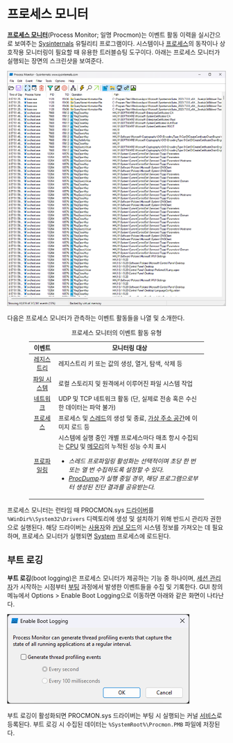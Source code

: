 # 프로세스 모니터
**[프로세스 모니터](https://aka.ms/procmon)**(Process Monitor; 일명 Procmon)는 이벤트 활동 이력을 실시간으로 보여주는 [Sysinternals](Sysinternals.md) 유틸리티 프로그램이다. 시스템이나 [프로세스](Process.md)의 동작이나 상호작용 모니터링이 필요할 때 유용한 트러블슈팅 도구이다. 아래는 프로세스 모니터가 실행되는 장면의 스크린샷을 보여준다.

![프로세스 모니터 유틸리티 프로그램](./images/sysinternals_procmon.png)

다음은 프로세스 모니터가 관측하는 이벤트 활동들을 나열 및 소개한다.

<table style="width: 80%; margin-left: auto; margin-right: auto;"><caption style="caption-side: top;">프로세스 모니터의 이벤트 활동 유형</caption><colgroup><col style="width: 15%;"/><col style="width: 85%;"/></colgroup><thead><tr><th style="text-align: center;">이벤트</th><th style="text-align: center;">모니터링 대상</th></tr></thead><tbody><tr><td style="text-align: center;"><a href="Registry.md">레지스트리</a></td><td>레지스트리 키 또는 값의 생성, 열거, 탐색, 삭제 등</td></tr><tr><td style="text-align: center;"><a href="FileSystem.md">파일 시스템</a></td><td>로컬 스토리지 및 원격에서 이루어진 파일 시스템 작업</td></tr><tr><td style="text-align: center;"><a href="Network.md">네트워크</a></td><td>UDP 및 TCP 네트워크 활동 (단, 실제로 전송 혹은 수신한 데이터는 파악 불가)</td></tr><tr><td style="text-align: center;"><a href="Process.md">프로세스</a></td><td>프로세스 및 <a href="Process.md#스레드">스레드</a>의 생성 및 종료, <a href="Process.md#가상-주소-공간">가상 주소 공간</a>에 이미지 로드 등</td></tr><tr><td style="text-align: center;"><a href="https://en.wikipedia.org/wiki/Profiling_(computer_programming)">프로파일링</a></td><td>시스템에 실행 중인 개별 프로세스마다 매초 항시 수집되는 <a href="Processor.md">CPU</a> 및 <a href="Memory.md">메모리</a>의 누적된 성능 수치 표시<ul><li><i>스레드 프로파일링 활성화는 선택적이며 초당 한 번 또는 열 번 수집하도록 설정할 수 있다.</i></li><li><i><a href="ProcDump.md">ProcDump</a>가 실행 중일 경우, 해당 프로그램으로부터 생성된 진단 결과를 공유받는다.</i></li></ul></td></tr></tbody></table>

프로세스 모니터는 런타임 때 PROCMON.sys [드라이버](Driver.md#드라이버)를 `%WinDir%\System32\Drivers` 디렉토리에 생성 및 설치하기 위해 반드시 관리자 권한으로 실행된다. 해당 드라이버는 [사용자](Processor.md#권한-수준)와 [커널 모드](Processor.md#권한-수준)의 시스템 정보를 가져오는 데 필요하며, 프로세스 모니터가 실행되면 [System](Process.md#시스템-프로세스) 프로세스에 로드된다.

## 부트 로깅
**부트 로깅**(boot logging)은 프로세스 모니터가 제공하는 기능 중 하나이며, [세션 관리자](Process.md#세션-관리자)가 시작하는 시점부터 [부팅](Boot.md) 과정에서 발생한 이벤트들을 수집 및 기록한다. GUI 창의 메뉴에서 Options > Enable Boot Logging으로 이동하면 아래와 같은 화면이 나타난다.

![프로세스 모니터의 부트 로깅 활성화 창](./images/sysinternals_procmon_bootlog.png)

부트 로깅이 활성화되면 PROCMON.sys 드라이버는 부팅 시 실행되는 커널 [서비스](Service.md#서비스-제어-관리자)로 등록된다. 부트 로깅 시 수집된 데이터는 `%SystemRoot%\Procmon.PMB` 파일에 저장된다.
